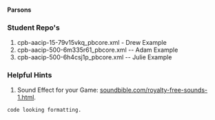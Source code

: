 #### Parsons

### Student Repo's
1. cpb-aacip-15-79v15vkq_pbcore.xml - Drew Example
1. cpb-aacip-500-6m335r61_pbcore.xml -- Adam Example
1. cpb-aacip-500-6h4csj1p_pbcore.xml -- Julie Example


### Helpful Hints
1. Sound Effect for your Game:
 [soundbible.com/royalty-free-sounds-1.html](http://soundbible.com/royalty-free-sounds-1.html).


```
code looking formatting. 
```
